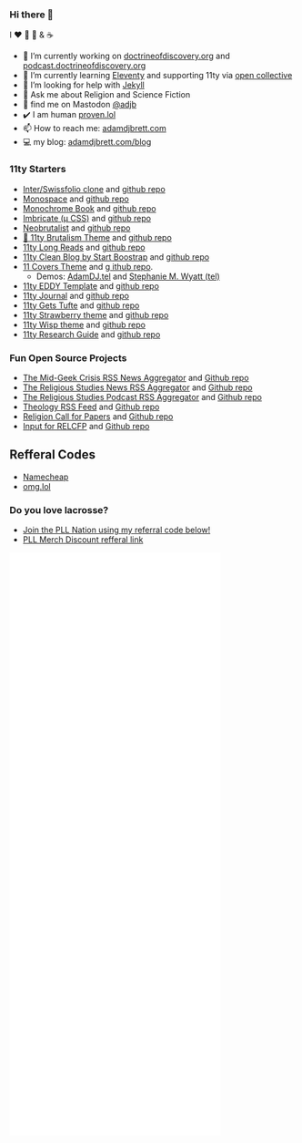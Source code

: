 ### Hi there 👋
I ❤️ 🥍 🍊 & ☕ 
- 🔭 I’m currently working on [doctrineofdiscovery.org](https://doctrineofdiscovery.org/) and [podcast.doctrineofdiscovery.org](https://podcast.doctrineofdiscovery.org/)
- 🌱 I’m currently learning [Eleventy](https://11ty.dev/) and supporting 11ty via [open collective](https://opencollective.com/adamdjbrett)
- 🤔 I’m looking for help with [Jekyll](http://jekyllrb.com/)
- 💬 Ask me about Religion and Science Fiction
- 🐘 find me on Mastodon <a rel="me" href="https://hcommons.social/@adjb">@adjb</a>
- ✔️  I am human <a rel="me" href="https://proven.lol/b5517b">proven.lol</a>
- 📫 How to reach me: [adamdjbrett.com](https://adamdjbrett.com)
- 💻 my blog: [adamdjbrett.com/blog](https://www.adamdjbrett.com/blog/)

### 11ty Starters
- [Inter/Swissfolio clone](https://inter.000000076.xyz/) and [github repo](https://github.com/adamdjbrett/11ty-inter)
- [Monospace](https://monospace.000000076.xyz/) and [github repo](https://monospace.000000076.xyz/)
- [Monochrome Book](https://book.000000076.xyz/) and [github repo](https://github.com/adamdjbrett/11ty-book)
- [Imbricate (μ CSS)](https://imbricate.000000076.xyz/) and [github repo](https://github.com/adamdjbrett/11ty-imbricate)
- [Neobrutalist](https://neobrutalist.000000076.xyz/) and [github repo](https://github.com/adamdjbrett/11ty-neobrutalist)
- [🧱 11ty Brutalism Theme](https://brutalism.000000076.xyz/) and [github repo](https://github.com/adamdjbrett/11ty-brutalism)
- [11ty Long Reads](https://long.000000076.xyz/) and [github repo](https://github.com/adamdjbrett/11ty-long-reads)
- [11ty Clean Blog by Start Boostrap](https://clean.000000076.xyz/) and [github repo](https://github.com/adamdjbrett/11ty-clean-blog-startboostrap)
- [11 Covers Theme](https://github.com/adamdjbrett/11covers-theme) and [g ithub repo](https://github.com/adamdjbrett/11covers-theme).
  - Demos: [AdamDJ.tel](https://adamdj.tel) and [Stephanie M. Wyatt (tel)]([https://cover.000000076.xyz/](https://www.stephaniewyatt.tel/))
- [11ty EDDY Template](https://eddy.000000076.xyz/) and [github repo](https://github.com/adamdjbrett/11ty-eddy)
- [11ty Journal](https://journal.000000076.xyz/) and [github repo](https://github.com/adamdjbrett/11ty-journal)
- [11ty Gets Tufte](https://tufte.000000076.xyz/) and [github repo](https://github.com/adamdjbrett/11ty-gets-tufte/)
- [11ty Strawberry theme](https://strawberry.000000076.xyz/) and [github repo](https://github.com/adamdjbrett/11ty-strawberry)
- [11ty Wisp theme](https://wisp.000000076.xyz/) and [github repo](https://github.com/adamdjbrett/11ty-wisp)
- [11ty Research Guide](https://research.000000076.xyz/) and [github repo](https://github.com/adamdjbrett/11ty-research-guide)


### Fun Open Source Projects
- [The Mid-Geek Crisis RSS News Aggregator](https://themidgeekcrisis.app/) and [Github repo](https://github.com/adamdjbrett/themidgeekcrisis-app)
- [The Religious Studies News RSS Aggregator](https://rs-rss.com) and [Github repo](https://github.com/adamdjbrett/rs-rss.com)
- [The Religious Studies Podcast RSS Aggregator](https://podcasts.rs-rss.com) and [Github repo](https://github.com/adamdjbrett/podcasts.rs-rss.com)
- [Theology RSS Feed](https://theological.me) and [Github repo](https://github.com/adamdjbrett/theological.me)
- [Religion Call for Papers](https://relcfp.com) and [Github repo](https://github.com/adamdjbrett/relcfp)
- [Input for RELCFP](https://input.relcfp.com) and [Github repo](https://github.com/adamdjbrett/input.relcfp.com)

## Refferal Codes
* [Namecheap](https://namecheap.pxf.io/c/5542094/1632743/5618)
* [omg.lol](https://home.omg.lol/referred-by/adjb)

### Do you love lacrosse?
- [Join the PLL Nation using my referral code below!](https://pll.gg/Eqeddqhn6Hb)
- [PLL Merch Discount refferal link](https://refer.premierlacrosseleague.com/adam4673)

![Metrics](/github-metrics.svg)
